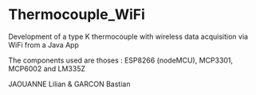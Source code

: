 # Thermocouple_WiFi
Development of a type K thermocouple with wireless data acquisition via WiFi from a Java App

The components used are thoses : ESP8266 (nodeMCU), MCP3301, MCP6002 and LM335Z

JAOUANNE Lilian & GARCON Bastian

